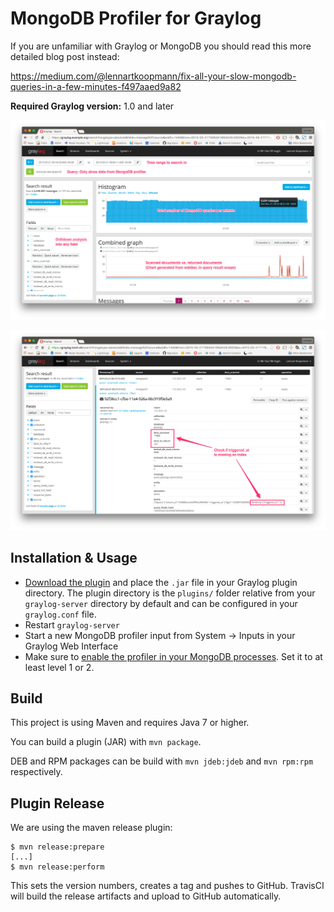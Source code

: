 MongoDB Profiler for Graylog
============================

If you are unfamiliar with Graylog or MongoDB you should read this more
detailed blog post instead:

https://medium.com/@lennartkoopmann/fix-all-your-slow-mongodb-queries-in-a-few-minutes-f497aaed9a82

**Required Graylog version:** 1.0 and later

![](https://github.com/Graylog2/graylog-plugin-mongodb-profiler/blob/master/1.png)

![](https://github.com/Graylog2/graylog-plugin-mongodb-profiler/blob/master/2.png)

## Installation & Usage

* [Download the plugin](https://github.com/Graylog2/graylog-plugin-mongodb-profiler/releases)
and place the `.jar` file in your Graylog plugin directory. The plugin directory
is the `plugins/` folder relative from your `graylog-server` directory by default
and can be configured in your `graylog.conf` file.
* Restart `graylog-server`
* Start a new MongoDB profiler input from System -> Inputs in your Graylog Web Interface
* Make sure to [enable the profiler in your MongoDB processes](https://docs.mongodb.org/v3.0/tutorial/manage-the-database-profiler/). Set it to at least level 1 or 2.


## Build

This project is using Maven and requires Java 7 or higher.

You can build a plugin (JAR) with `mvn package`.

DEB and RPM packages can be build with `mvn jdeb:jdeb` and `mvn rpm:rpm` respectively.

## Plugin Release

We are using the maven release plugin:

```
$ mvn release:prepare
[...]
$ mvn release:perform
```

This sets the version numbers, creates a tag and pushes to GitHub. TravisCI will build the release artifacts and upload to GitHub automatically.
